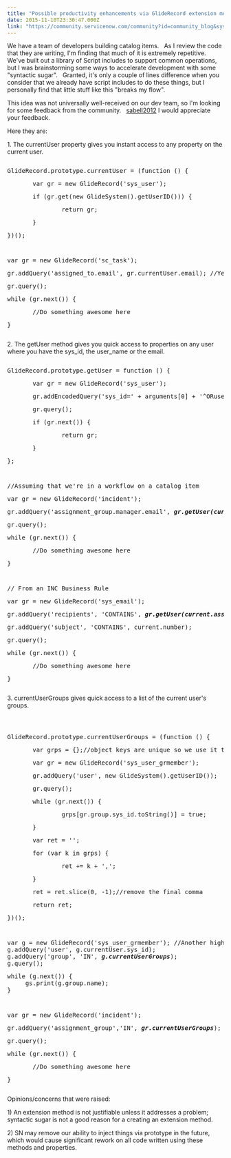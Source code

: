 ```yaml
---
title: "Possible productivity enhancements via GlideRecord extension methodsproperties"
date: 2015-11-10T23:30:47.000Z
link: "https://community.servicenow.com/community?id=community_blog&sys_id=29dda6e9dbd0dbc01dcaf3231f96197e"
---
```

<p>We have a team of developers building catalog items.   As I review the code that they are writing, I'm finding that much of it is extremely repetitive.     We've built out a library of Script includes to support common operations, but I was brainstorming some ways to accelerate development with some "syntactic sugar".   Granted, it's only a couple of lines difference when you consider that we already have script includes to do these things, but I personally find that little stuff like this "breaks my flow".</p><p></p><p>This idea was not universally well-received on our dev team, so I'm looking for some feedback from the community.   <a title="sabell2012" __default_attr="7849" __jive_macro_name="user" class="jive_macro jive_macro_user" data-orig-content="sabell2012" data-renderedposition="96.80000305175781_728.0875244140625_86_16" href="/community?id=community_user_profile&user=838f86e9db181fc09c9ffb651f9619d9">sabell2012</a> I would appreciate your feedback.</p><p></p><p>Here they are:</p><p></p><p>1. The currentUser property gives you instant access to any property on the current user.</p><p></p><pre __default_attr="javascript" __jive_macro_name="code" class="_jivemacro_uid_14471749120884737 jive_macro_code jive_text_macro" data-renderedposition="224_8_1193_96" jivemacro_uid="_14471749120884737"><p>GlideRecord.prototype.currentUser = (function () {</p><p>       var gr = new GlideRecord('sys_user');</p><p>       if (gr.get(new GlideSystem().getUserID())) {</p><p>               return gr;</p><p>       }</p><p>})();</p></pre><p></p><pre __default_attr="javascript" __jive_macro_name="code" class="jive_macro_code jive_text_macro _jivemacro_uid_1447174884984165" data-renderedposition="341.6000061035156_8_1193_96" jivemacro_uid="_1447174884984165"><p>var gr = new GlideRecord('sc_task');</p><p>gr.addQuery('assigned_to.email', gr.currentUser.email); //Yes, this is contrived.   We could have just used the sys_id</p><p>gr.query();</p><p>while (gr.next()) {</p><p>       //Do something awesome here</p><p>}</p></pre><p></p><p></p><p>2. The getUser method gives you quick access to properties on any user where you have the sys_id, the user_name or the email.</p><p></p><pre __default_attr="javascript" __jive_macro_name="code" class="jive_macro_code jive_text_macro _jivemacro_uid_14471738612687159" data-renderedposition="524_8_1193_144" jivemacro_uid="_14471738612687159"><p>GlideRecord.prototype.getUser = function () {</p><p>       var gr = new GlideRecord('sys_user');</p><p>       gr.addEncodedQuery('sys_id=' + arguments[0] + '^ORuser_name=' + arguments[0] + '^ORemail=' + arguments[0]);</p><p>       gr.query();</p><p></p><p>       if (gr.next()) {</p><p>               return gr;</p><p>       }</p><p>};</p></pre><p></p><pre __default_attr="javascript" __jive_macro_name="code" class="_jivemacro_uid_14471754519494596 jive_macro_code jive_text_macro" data-renderedposition="689.6000366210938_8_1193_128" jivemacro_uid="_14471754519494596"><p>//Assuming that we're in a workflow on a catalog item</p><p>var gr = new GlideRecord('incident');</p><p>gr.addQuery('assignment_group.manager.email', <em><strong>gr.getUser(current.variables.requested_for).email</strong></em>);//This is contrived.   Email is not necessary</p><p>gr.query();</p><p></p><p>while (gr.next()) {</p><p>       //Do something awesome here</p><p>}</p></pre><p></p><pre __default_attr="javascript" __jive_macro_name="code" class="jive_macro_code jive_text_macro _jivemacro_uid_14472534962335877" data-renderedposition="839.2000122070312_8_1193_144" jivemacro_uid="_14472534962335877"><p>// From an INC Business Rule</p><p>var gr = new GlideRecord('sys_email');</p><p>gr.addQuery('recipients', 'CONTAINS', <em><strong>gr.getUser(current.assigned_to).email</strong></em>);</p><p>gr.addQuery('subject', 'CONTAINS', current.number);</p><p>gr.query();</p><p></p><p>while (gr.next()) {</p><p>       //Do something awesome here</p><p>}</p></pre><p></p><p></p><p>3. currentUserGroups gives quick access to a list of the current user's groups.<span style="color: rgba(0, 0, 0, 0); font-family: Consolas, 'Courier New', Courier, mono, serif; font-size: 12px;">urrent</span></p><p><span style="color: rgba(0, 0, 0, 0); font-family: Consolas, 'Courier New', Courier, mono, serif; font-size: 12px;">UserGrcuoup</span></p><pre __default_attr="javascript" __jive_macro_name="code" class="jive_macro_code jive_text_macro _jivemacro_uid_14471752389818810" data-renderedposition="1065.5999755859375_8_1193_272" jivemacro_uid="_14471752389818810"><p>GlideRecord.prototype.currentUserGroups = (function () {</p><p>       var grps = {};//object keys are unique so we use it to avoid duplication of ids</p><p>       var gr = new GlideRecord('sys_user_grmember');</p><p>       gr.addQuery('user', new GlideSystem().getUserID());</p><p>       gr.query();</p><p></p><p>       while (gr.next()) {</p><p>               grps[gr.group.sys_id.toString()] = true;</p><p>       }</p><p>       var ret = '';</p><p>       for (var k in grps) {</p><p>               ret += k + ',';</p><p>       }</p><p>       ret = ret.slice(0, -1);//remove the final comma</p><p>       return ret;</p><p>})();</p><p></p></pre><p></p><pre __default_attr="javascript" __jive_macro_name="code" class="jive_macro_code _jivemacro_uid_14471756160009849 jive_text_macro" data-renderedposition="1359.2000732421875_8_1193_160" jivemacro_uid="_14471756160009849"><p></p><p>var g = new GlideRecord('sys_user_grmember'); //Another highly contrived example.   It shows the group names for the current user. <br/>g.addQuery('user', g.currentUser.sys_id); <br/>g.addQuery('group', 'IN', <em><strong>g.currentUserGroups</strong></em>); <br/>g.query(); </p><p></p><p>while (g.next()) { <br/>     gs.print(g.group.name); <br/>}</p><p></p></pre><p></p><pre __default_attr="javascript" __jive_macro_name="code" class="_jivemacro_uid_14472531611177021 jive_macro_code jive_text_macro" data-renderedposition="1540.800048828125_8_1193_112" jivemacro_uid="_14472531611177021" modifiedtitle="true"><p>var gr = new GlideRecord('incident');</p><p>gr.addQuery('assignment_group','IN', <em><strong>gr.currentUserGroups</strong></em>);</p><p>gr.query();</p><p></p><p>while (gr.next()) {</p><p>       //Do something awesome here</p><p>}</p></pre><p></p><p>Opinions/concerns that were raised:</p><p>1) An extension method is not justifiable unless it addresses a problem; syntactic sugar is not a good reason for a creating an extension method.</p><p>2) SN may remove our ability to inject things via prototype in the future, which would cause significant rework on all code written using these methods and properties.</p>